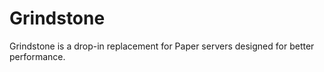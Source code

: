 # Grindstone
Grindstone is a drop-in replacement for Paper servers designed for better performance.
